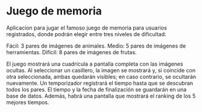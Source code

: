 # Juego de memoria
Aplicacion para jugar el famoso juego de memoria para usuarios registrados, donde podrán elegir entre tres niveles de dificultad:

Fácil: 3 pares de imágenes de animales.
Medio: 5 pares de imágenes de herramientas.
Difícil: 8 pares de imágenes de frutas.

El juego mostrará una cuadrícula a pantalla completa con las imágenes ocultas. Al seleccionar un casillero, la imagen se mostrará y, si coincide con otra seleccionada, ambas quedarán visibles; en caso contrario, se ocultarán nuevamente.
Un temporizador registrará el tiempo hasta que se descubran todos los pares. El tiempo y la fecha de finalización se guardarán en una base de datos.
Además, habrá una pantalla que mostrará el ranking de los 5 mejores tiempos.
